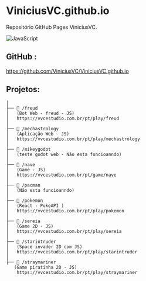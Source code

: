 # ViniciusVC.github.io
Repositório GitHub Pages ViniciusVC.

![JavaScript](https://img.shields.io/badge/JavaScript-F7DF1E?style=for-the-badge&logo=javascript&logoColor=black) 


## GitHub : 

https://github.com/ViniciusVC/ViniciusVC.github.io


## Projetos:
```
│
├── 📂 /freud
│   (Bot Web - freud - JS)
│   https://vvcestudio.com.br/pt/play/freud
│
├── 📂 /mechastrology
│   (Aplicação Web - JS) 
│   https://vvcestudio.com.br/pt/play/mechastrology
│
├── 📂 /mikeygodot
│   (teste godot web - Não esta funcioanndo) 
│
├── 📂 /nave
│   (Game - JS)
│   https://vvcestudio.com.br/pt/game/nave
│
├── 📂 /pacman
│   (Não esta funcioanndo)
│
├── 📂 /pokemon
│   (React - PokeAPI )
│   https://vvcestudio.com.br/pt/play/pokemon
│
├── 📂 /sereia
│   (Game 2D - JS)
│   https://vvcestudio.com.br/pt/play/sereia
│
├── 📂 /starintruder
│   (Space invader 2D com JS)
│   https://vvcestudio.com.br/pt/play/starintruder
│
├── 📂 /straymariner
   (Game piratinha 2D - JS)
    https://vvcestudio.com.br/pt/play/straymariner

```
